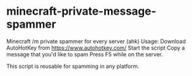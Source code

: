 # minecraft-private-message-spammer
Minecraft /m private spammer for every server (ahk)
Usage:
Download AutoHotKey from https://www.autohotkey.com/
Start the script
Copy a message that you'd like to spam
Press F5 while on the server.

This script is reusable for spamming in any platform.
